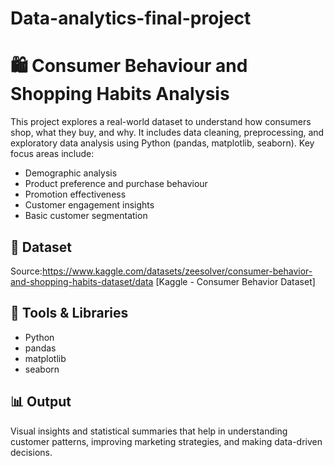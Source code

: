 # Data-analytics-final-project
# 🛍️ Consumer Behaviour and Shopping Habits Analysis

This project explores a real-world dataset to understand how consumers shop, what they buy, and why. It includes data cleaning, preprocessing, and exploratory data analysis using Python (pandas, matplotlib, seaborn). Key focus areas include:

- Demographic analysis  
- Product preference and purchase behaviour  
- Promotion effectiveness  
- Customer engagement insights  
- Basic customer segmentation

## 📂 Dataset

Source:https://www.kaggle.com/datasets/zeesolver/consumer-behavior-and-shopping-habits-dataset/data
[Kaggle - Consumer Behavior Dataset]
## 🔧 Tools & Libraries

- Python
- pandas
- matplotlib
- seaborn

## 📊 Output

Visual insights and statistical summaries that help in understanding customer patterns, improving marketing strategies, and making data-driven decisions.
